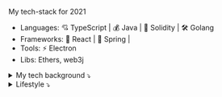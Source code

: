 My tech-stack for 2021

- Languages: 💘 TypeScript | 💰 Java | 💎 Solidity | 🛠 Golang
- Frameworks: 🌈 React | 🍃 Spring | 
- Tools: ⚡️ Electron 
- Libs: Ethers, web3j

<details>
<summary>My tech background ⤵️</summary>

### 2020

- Languages: 🛠 Golang | 💘 TypeScript | 💎 Solidity | 
- Frameworks: 🌈 React | 😸 Nest.js
- Tools: ⚡️ Electron
- DBs: Postgres, Firestore
- Cloud: Firebase | Google

### 2018-2019

- Languages: 🛠 Golang | 💘 TypeScript
- Frameworks: 🅰️ Angular | Ionic
- DBs: Postgres
- Tools: Kubernetes 

### 2017-2018
- Languages: 😵 C++ | 💘 TypeScript
- Cloud: Azure | IBM Bluemix

  
### 2013-2017

- Languages: 😵 C++ | 💘 TypeScript | ♦️ Ruby | 🐘 PHP
- Frameworks: 🟩 Qt | 🅰️ Angular | 
- Tools: ⚡️ Electron 

### 2006-2013

- Languages: 😵 C++ | C |  🐘 PHP | ♦️ Ruby | Lua
- Frameworks: 🟩 Qt | ⚫️ Symfony | 🛤 Rails

</details>

<details>
<summary>Lifestyle ⤵️</summary>
  
 - 👪 Family
 - 👨‍💻 Job 
 - 🥁 Gigs
 - 🍺 Parties
 - 🎮 Games

</details>
